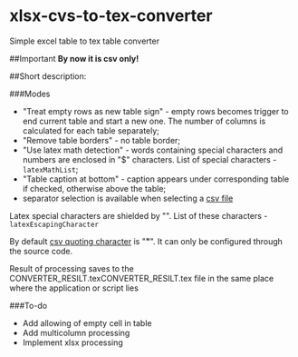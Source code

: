 # xlsx-cvs-to-tex-converter
Simple excel table to tex table converter

##Important
**By now it is csv only!**

##Short description:

###Modes
- "Treat empty rows as new table sign" - empty rows becomes trigger to end current table and start a new one. The number of columns is calculated for each table separately;
- "Remove table borders" - no table border;
- "Use latex math detection" - words containing special characters and numbers are enclosed in "$" characters. List of special characters - `latexMathList`;
- "Table caption at bottom" - caption appears under corresponding table if checked, otherwise above the table;
- separator selection is available when selecting a [csv file](https://en.wikipedia.org/wiki/Comma-separated_values)

Latex special characters are shielded by "\". List of these characters - `latexEscapingCharacter`

By default [csv quoting character](https://en.wikipedia.org/wiki/Comma-separated_values#History) is "**"**". It can only be configured through the source code.

Result of  processing saves to the CONVERTER_RESILT.texCONVERTER_RESILT.tex file in the same place where the application or script lies

###To-do
- Add allowing of empty cell in table
- Add multicolumn processing
- Implement xlsx processing